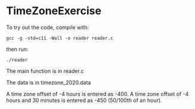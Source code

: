 # TimeZoneExercise

To try out the code, compile with:

    gcc -g -std=c11 -Wall -o reader reader.c

then run:

    ./reader

The main function is in reader.c

The data is in timezone_2020.data

A time zone offset of -4 hours is entered as -400.
A time zone offset of -4 hours and 30 minutes is entered as -450 (50/100th of an hour).
